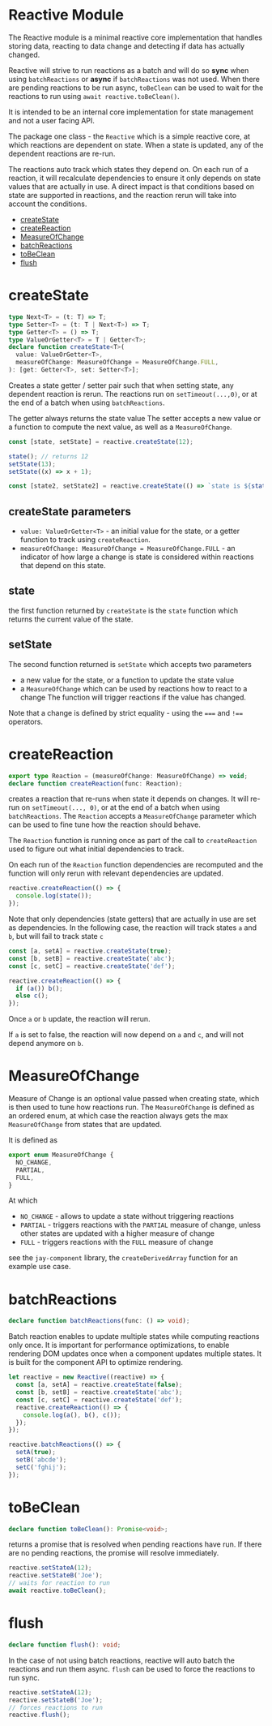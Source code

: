 # Reactive Module

The Reactive module is a minimal reactive core implementation that handles storing data,
reacting to data change and detecting if data has actually changed.

Reactive will strive to run reactions as a batch and will do so **sync** when using `batchReactions` or
**async** if `batchReactions` was not used. When there are pending reactions to be run async, `toBeClean`
can be used to wait for the reactions to run using `await reactive.toBeClean()`.

It is intended to be an internal core implementation for state management and not a user facing API.

The package one class - the `Reactive` which is a simple reactive core, at which reactions are dependent on state.
When a state is updated, any of the dependent reactions are re-run.

The reactions auto track which states they depend on. On each run of a reaction,
it will recalculate dependencies to ensure it only depends on state values that are actually in use.
A direct impact is that conditions based on state are supported in reactions, and the reaction rerun will take
into account the conditions.

- [createState](#createState)
- [createReaction](#createReaction)
- [MeasureOfChange](#MeasureOfChange)
- [batchReactions](#batchReactions)
- [toBeClean](#toBeClean)
- [flush](#flush)

# <a name="createState">createState</a>

```typescript
type Next<T> = (t: T) => T;
type Setter<T> = (t: T | Next<T>) => T;
type Getter<T> = () => T;
type ValueOrGetter<T> = T | Getter<T>;
declare function createState<T>(
  value: ValueOrGetter<T>,
  measureOfChange: MeasureOfChange = MeasureOfChange.FULL,
): [get: Getter<T>, set: Setter<T>];
```

Creates a state getter / setter pair such that when setting state, any dependent reaction is rerun.
The reactions run on `setTimeout(...,0)`, or at the end of a batch when using `batchReactions`.

The getter always returns the state value
The setter accepts a new value or a function to compute the next value, as well as a `MeasureOfChange`.

```typescript
const [state, setState] = reactive.createState(12);

state(); // returns 12
setState(13);
setState((x) => x + 1);

const [state2, setState2] = reactive.createState(() => `state is ${state()}`);
```

## createState parameters

- `value: ValueOrGetter<T>` - an initial value for the state, or a getter function to track using `createReaction`.
- `measureOfChange: MeasureOfChange = MeasureOfChange.FULL` - an indicator of how large a change is state is considered
  within reactions that depend on this state.

## state

the first function returned by `createState` is the `state` function which returns the current value of the state.

## setState

The second function returned is `setState` which accepts two parameters

- a new value for the state, or a function to update the state value
- a `MeasureOfChange` which can be used by reactions how to react to a change
  The function will trigger reactions if the value has changed.

Note that a change is defined by strict equality - using the `===` and `!==` operators.

# <a name="createReaction">createReaction</a>

```typescript
export type Reaction = (measureOfChange: MeasureOfChange) => void;
declare function createReaction(func: Reaction);
```

creates a reaction that re-runs when state it depends on changes.
It will re-run on `setTimeout(..., 0)`, or at the end of a batch when using `batchReactions`.
The `Reaction` accepts a `MeasureOfChange` parameter which can be used to fine tune how the reaction should behave.

The `Reaction` function is running once as part of the call to `createReaction` used to figure out what
initial dependencies to track.

On each run of the `Reaction` function dependencies are recomputed and the function will only rerun with relevant dependencies are updated.

```typescript
reactive.createReaction(() => {
  console.log(state());
});
```

Note that only dependencies (state getters) that are actually in use are set as dependencies.
In the following case, the reaction will track states `a` and `b`, but will fail to track state `c`

```typescript
const [a, setA] = reactive.createState(true);
const [b, setB] = reactive.createState('abc');
const [c, setC] = reactive.createState('def');

reactive.createReaction(() => {
  if (a()) b();
  else c();
});
```

Once `a` or `b` update, the reaction will rerun.

If `a` is set to false, the reaction will now depend on `a` and `c`, and will not depend anymore on `b`.

# <a name="MeasureOfChange">MeasureOfChange</a>

Measure of Change is an optional value passed when creating state, which is then used to tune how reactions run.
The `MeasureOfChange` is defined as an ordered enum, at which case the reaction always gets the max `MeasureOfChange`
from states that are updated.

It is defined as

```typescript
export enum MeasureOfChange {
  NO_CHANGE,
  PARTIAL,
  FULL,
}
```

At which

- `NO_CHANGE` - allows to update a state without triggering reactions
- `PARTIAL` - triggers reactions with the `PARTIAL` measure of change, unless other states are updated with a higher measure of change
- `FULL` - triggers reactions with the `FULL` measure of change

see the `jay-component` library, the `createDerivedArray` function for an example use case.

# <a name="batchReactions">batchReactions</a>

```typescript
declare function batchReactions(func: () => void);
```

Batch reaction enables to update multiple states while computing reactions only once. It is important for
performance optimizations, to enable rendering DOM updates once when a component updates multiple states. It
is built for the component API to optimize rendering.

```typescript
let reactive = new Reactive((reactive) => {
  const [a, setA] = reactive.createState(false);
  const [b, setB] = reactive.createState('abc');
  const [c, setC] = reactive.createState('def');
  reactive.createReaction(() => {
    console.log(a(), b(), c());
  });
});

reactive.batchReactions(() => {
  setA(true);
  setB('abcde');
  setC('fghij');
});
```

# <a name="toBeClean">toBeClean</a>

```typescript
declare function toBeClean(): Promise<void>;
```

returns a promise that is resolved when pending reactions have run. If there are no pending reactions, the promise
will resolve immediately.

```typescript
reactive.setStateA(12);
reactive.setStateB('Joe');
// waits for reaction to run
await reactive.toBeClean();
```

# <a name="flush">flush</a>

```typescript
declare function flush(): void;
```

In the case of not using batch reactions, reactive will auto batch the reactions and run them async.
`flush` can be used to force the reactions to run sync.

```typescript
reactive.setStateA(12);
reactive.setStateB('Joe');
// forces reactions to run
reactive.flush();
```
